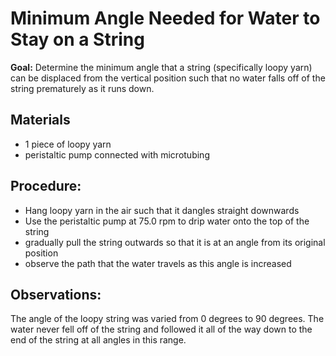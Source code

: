 # Minimum Angle Needed for Water to Stay on a String

**Goal:** Determine the minimum angle that a string (specifically loopy yarn) can be displaced from the vertical position such that no water falls off of the string prematurely as it runs down.

## Materials
- 1 piece of loopy yarn
- peristaltic pump connected with microtubing

## Procedure:
- Hang loopy yarn in the air such that it dangles straight downwards
- Use the peristaltic pump at 75.0 rpm to drip water onto the top of the string
- gradually pull the string outwards so that it is at an angle from its original position
- observe the path that the water travels as this angle is increased

## Observations:
The angle of the loopy string was varied from 0 degrees to 90 degrees. The water never fell off of the string and followed it all of the way down to the end of the string at all angles in this range.
